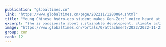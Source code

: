 ```yaml
---
publication: "globaltimes.cn"
link: "https://www.globaltimes.cn/page/202211/1280084.shtml"
title: "Young Chinese hydro-eco student makes Gen-Zers' voice heard at COP27"
excerpt: "She is passionate about sustainable development, climate action, international governance, and collaborative solutions to these issues. With her knowledge in hydrology and ecology, she focuses on extr"
image: "https://www.globaltimes.cn/Portals/0/attachment/2022/2022-11-21/2c37b064-172f-4acf-9299-7611d78a9fb4_s.jpeg"
group: con
rank: 12
---
```

